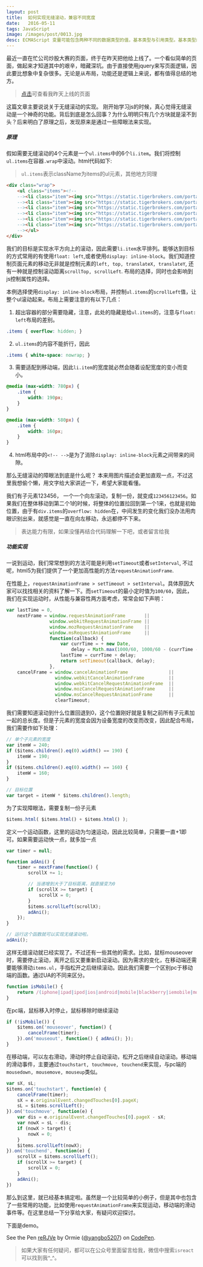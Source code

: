 ```yaml
---
layout: post
title:  如何实现无缝滚动，兼容不同宽度
date:   2016-05-11
tags: JavaScript
image: /images/post/0013.jpg
desc: ECMAScript 变量可能包含两种不同的数据类型的值，基本类型与引用类型。基本类型的值指的是简单的数据段，而引用类型的值指那些可能由多个值构成的对象。
---
```



最近一直在忙公司炒股大赛的页面，终于在昨天把他给上线了。一个看似简单的页面，做起来才知道其中的艰辛，暗藏深坑。由于直接使用jquery来写页面逻辑，因此要比想象中复杂很多。无论是从布局，功能还是逻辑上来说，都有值得总结的地方。

> [点击](https://www.tigerbrokers.com/stockGame)可查看我昨天上线的页面

这篇文章主要说说关于无缝滚动的实现。
刚开始学习js的时候，真心觉得无缝滚动是一个神奇的功能。背后到底是怎么回事？为什么明明只有几个方块就是滚不到头？后来明白了原理之后，发现原来是通过一些障眼法来实现。

##### 原理

假如需要无缝滚动的4个元素是一个`ul.items`中的6个`li.item`。我们将控制`ul.items`在容器`.wrap`中滚动。html代码如下:

> `ul.items`表示className为items的ul元素，其他地方同理

```html
<div class="wrap">
    <ul class="items"><!--
    --><li class="item"><img src="https://static.tigerbrokers.com/portal/images/cooperation/stockGame/v2-partner0.8a07a886.jpg" alt=""></li><!--
    --><li class="item"><img src="https://static.tigerbrokers.com/portal/images/cooperation/stockGame/v2-partner1.56bcecb3.png" alt=""></li><!--
    --><li class="item"><img src="https://static.tigerbrokers.com/portal/images/cooperation/stockGame/v2-partner2.9a7e8842.jpg" alt=""></li><!--
    --><li class="item"><img src="https://static.tigerbrokers.com/portal/images/cooperation/stockGame/v2-partner3.47acdfbd.png" alt=""></li><!--
    --><li class="item"><img src="https://static.tigerbrokers.com/portal/images/cooperation/stockGame/v2-partner5.e9205d49.jpg" alt=""></li><!--
    --><li class="item"><img src="https://static.tigerbrokers.com/portal/images/cooperation/stockGame/v2-partner6.83b14a71.png" alt=""></li><!--
    --></ul>
</div>
```

我们的目标是实现水平方向上的滚动，因此需要`li.item`水平排列。能够达到目标的方式常用的有使用`float: left`,或者使用`display: inline-block`。我们知道控制页面元素的移动无非就是控制元素的`left, top, translateX, translateY`, 还有一种就是控制滚动距离`scrollTop, scrollLeft`. 布局的选择，同时也会影响到js控制属性的选择。

本例选择使用`display: inline-block`布局，并控制`ul.items`的`scrollLeft`值，让整个ul滚动起来。布局上需要注意的有以下几点：

1. 超出容器的部分需要隐藏，注意，此处的隐藏是给`ul.items`的，注意与`float: left`布局的差别。

```css
.items { overflow: hidden; }
```

2. `ul.items`的内容不能折行，因此

```css
.items { white-space: nowrap; }
```

3. 需要适配到移动端，因此`li.item`的宽度就必然会随着设配宽度的变小而变小。

```css
@media (max-width: 780px) {
    .item {
        width: 190px;
    }
}

@media (max-width: 580px) {
    .item {
        width: 160px;
    }
}
```

4. html布局中的`<!-- -->`是为了消除`display: inline-block`元素之间带来的间隙。


那么无缝滚动的障眼法到底是什么呢？
本来用图片描述会更加直观一点，不过这里我想偷个懒，用文字给大家讲述一下，希望大家能看懂。

我们有子元素123456， 一个一个向左滚动，复制一份，就变成`123456123456`。如果我们在整体移动到第二个1的时候，将整体的位置拉回到第一个1来，也就是初始位置，由于有`div.items`的`overflow: hidden`在，中间发生的变化我们没办法用肉眼识别出来，就感觉是一直在向左移动，永远都停不下来。
> 表达能力有限，如果没懂再结合代码理解一下吧，或者留言给我

##### 功能实现

一说到运动，我们常常想到的方法可能是利用`setTimeout`或者`setInterval`, 不过呢，html5为我们提供了一个更加高性能的方法`requestAnimationFrame`.

在性能上，`requestAnimationFrame > setTimeout > setInterval`。具体原因大家可以找找相关的资料了解一下。而`setTimeout`的最小定时值为`100/60`，因此，我们在实现运动时，从性能与兼容性两方面考虑，常常会如下声明：  

```js
var lastTime = 0,
    nextFrame = window.requestAnimationFrame       ||
    			window.webkitRequestAnimationFrame ||
    			window.mozRequestAnimationFrame    ||
    			window.msRequestAnimationFrame     ||
    			function(callback) {
    				var currTime = + new Date,
    					delay = Math.max(1000/60, 1000/60 - (currTime - lastTime));
    				lastTime = currTime + delay;
    				return setTimeout(callback, delay);
    			},
    cancelFrame = window.cancelAnimationFrame               ||
    			  window.webkitCancelAnimationFrame         ||
    			  window.webkitCancelRequestAnimationFrame  ||
    			  window.mozCancelRequestAnimationFrame     ||
    			  window.msCancelRequestAnimationFrame      ||
    			  clearTimeout;
```

我们需要知道滚动到什么位置回退到0，这个位置刚好就是复制之前所有子元素加一起的总长度。但是子元素的宽度会因为设备宽度的改变而改变，因此配合布局，我们需要作如下处理：

```js
// 单个子元素的宽度
var itemW = 240;
if ($items.children().eq(0).width() == 190) {
	itemW = 190;
}
if ($items.children().eq(0).width() == 160) {
	itemW = 160;
}

// 目标位置
var target = itemW * $items.children().length;
```

为了实现障眼法，需要复制一份子元素  

```js
$items.html( $items.html() + $items.html() );
```

定义一个运动函数，这里的运动为匀速运动，因此比较简单，只需要一直+1即可。如果需要运动快一点，就多加一点

```js
var timer = null;

function adAni() {
	timer = nextFrame(function() {
		scrollX += 1;

        // 当递增到大于了目标距离，就直接变为0
		if (scrollX >= target) {
			scrollX = 0;
		}
		$items.scrollLeft(scrollX);
		adAni();
	});
}

// 运行这个函数就可以实现无缝滚动啦。
adAni();
```

这样无缝滚动就已经实现了。不过还有一些其他的需求。比如，鼠标mouseover时，需要停止滚动，离开之后又要重新启动滚动。因为需求的变化，在移动端还需要能够滑动`items.ul`，手指松开之后继续滚动。因此我们需要一个区别pc于移动端的函数。通过UA的不同来区分。

```js
function isMobile() {
	return /(iphone|ipad|ipod|ios|android|mobile|blackberry|iemobile|mqqbrowser|juc|fennec|wosbrowser|browserng|Webos|symbian|windows phone)/i.test(navigator.userAgent);
}
```

在pc端，鼠标移入时停止，鼠标移除时继续滚动

```js
if (!isMobile()) {
    $items.on('mouseover', function() {
        cancelFrame(timer);
    }).on('mouseout', function() { adAni(); });
}
```

在移动端，可以左右滑动，滑动时停止自动滚动，松开之后继续自动滚动。移动端的滑动事件，主要通过`touchstart, touchmove, touchend`来实现，与pc端的`mousedown, mousemove, mouseup`类似。

```js
var sX, sL;
$items.on('touchstart', function(e) {
    cancelFrame(timer);
    sX = e.originalEvent.changedTouches[0].pageX;
    sL = $items.scrollLeft();
}).on('touchmove', function(e) {
    var dis = e.originalEvent.changedTouches[0].pageX - sX;
    var nowX = sL - dis;
    if (nowX > target) {
        nowX = 0;
    }
    $items.scrollLeft(nowX);
}).on('touchend', function(e) {
    scrollX = $items.scrollLeft();
    if (scrollX >= target) {
        scrollX = 0;
    }
    adAni();
})
```

那么到这里，就已经基本搞定啦。虽然是一个比较简单的小例子，但是其中也包含了一些常用的功能，比如使用`requestAnimationFrame`来实现运动，移动端的滑动事件等。在这里总结一下分享给大家，有疑问欢迎探讨。

下面是demo。

<p data-height="265" data-theme-id="0" data-slug-hash="reRJVe" data-default-tab="result" data-user="yangbo5207" data-embed-version="2" class="codepen">See the Pen <a href="http://codepen.io/yangbo5207/pen/reRJVe/">reRJVe</a> by Ormie (<a href="http://codepen.io/yangbo5207">@yangbo5207</a>) on <a href="http://codepen.io">CodePen</a>.</p>
<script async src="//assets.codepen.io/assets/embed/ei.js"></script>

> 如果大家有任何疑问，都可以在公众号里面留言给我，微信中搜索`isreact`可以找到我^_^。
